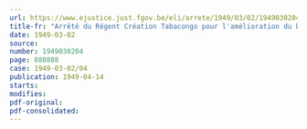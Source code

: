 ```yaml
---
url: https://www.ejustice.just.fgov.be/eli/arrete/1949/03/02/1949030204/justel
title-fr: "Arrêté du Régent Création Tabacongo pour l'amélioration du bien-être des Indigènes. Statuts"
date: 1949-03-02
source:
number: 1949030204
page: 888888
case: 1949-03-02/04
publication: 1949-04-14
starts:
modifies:
pdf-original:
pdf-consolidated:
---
```


